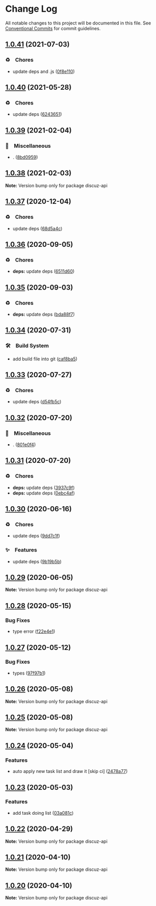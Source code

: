 # Change Log

All notable changes to this project will be documented in this file.
See [Conventional Commits](https://conventionalcommits.org) for commit guidelines.

## [1.0.41](https://github.com/bluelovers/ws-rest/compare/discuz-api@1.0.40...discuz-api@1.0.41) (2021-07-03)


### ♻️　Chores

* update deps and .js ([0f8e110](https://github.com/bluelovers/ws-rest/commit/0f8e11034efcbb341219c706e731a851c881b8bf))





## [1.0.40](https://github.com/bluelovers/ws-rest/compare/discuz-api@1.0.39...discuz-api@1.0.40) (2021-05-28)


### ♻️　Chores

* update deps ([6243651](https://github.com/bluelovers/ws-rest/commit/6243651447df13ddfb9eb5316af30b849771e617))





## [1.0.39](https://github.com/bluelovers/ws-rest/compare/discuz-api@1.0.38...discuz-api@1.0.39) (2021-02-04)


### 🔖　Miscellaneous

* . ([8bd0959](https://github.com/bluelovers/ws-rest/commit/8bd0959c91aa2315276e6fd7c805c0c36373f595))





## [1.0.38](https://github.com/bluelovers/ws-rest/compare/discuz-api@1.0.37...discuz-api@1.0.38) (2021-02-03)

**Note:** Version bump only for package discuz-api





## [1.0.37](https://github.com/bluelovers/ws-rest/compare/discuz-api@1.0.36...discuz-api@1.0.37) (2020-12-04)


### ♻️　Chores

* update deps ([68d5a4c](https://github.com/bluelovers/ws-rest/commit/68d5a4c1b9799d3028b645310b58f452dd7f5c03))





## [1.0.36](https://github.com/bluelovers/ws-rest/compare/discuz-api@1.0.35...discuz-api@1.0.36) (2020-09-05)


### ♻️　Chores

* **deps:** update deps ([6511d60](https://github.com/bluelovers/ws-rest/commit/6511d604823c48f1b7f2e83b5a6ea203bd285492))





## [1.0.35](https://github.com/bluelovers/ws-rest/compare/discuz-api@1.0.34...discuz-api@1.0.35) (2020-09-03)


### ♻️　Chores

* **deps:** update deps ([bda88f7](https://github.com/bluelovers/ws-rest/commit/bda88f7b9dd10e80929deb623e3f4941655e7c5b))





## [1.0.34](https://github.com/bluelovers/ws-rest/compare/discuz-api@1.0.33...discuz-api@1.0.34) (2020-07-31)


### 🛠　Build System

* add build file into git ([caf8ba5](https://github.com/bluelovers/ws-rest/commit/caf8ba5fc11fb02b76fa845cff137922378d6e46))





## [1.0.33](https://github.com/bluelovers/ws-rest/compare/discuz-api@1.0.32...discuz-api@1.0.33) (2020-07-27)


### ♻️　Chores

* update deps ([d54fb5c](https://github.com/bluelovers/ws-rest/commit/d54fb5c59e826013ee28bb953bd0e6e98d4c572e))





## [1.0.32](https://github.com/bluelovers/ws-rest/compare/discuz-api@1.0.31...discuz-api@1.0.32) (2020-07-20)


### 🔖　Miscellaneous

* . ([801e0f4](https://github.com/bluelovers/ws-rest/commit/801e0f4ff7bd29c81e67934636f57e57d0d01c74))





## [1.0.31](https://github.com/bluelovers/ws-rest/compare/discuz-api@1.0.30...discuz-api@1.0.31) (2020-07-20)


### ♻️　Chores

* **deps:** update deps ([3937c9f](https://github.com/bluelovers/ws-rest/commit/3937c9f90040c4804c841bcb40fbe90e9654a652))
* **deps:** update deps ([0ebc4af](https://github.com/bluelovers/ws-rest/commit/0ebc4af0fd3c2fa7f74dfdaf32be84d657c4209c))





## [1.0.30](https://github.com/bluelovers/ws-rest/compare/discuz-api@1.0.29...discuz-api@1.0.30) (2020-06-16)


### ♻️　Chores

*  update deps ([9dd7c1f](https://github.com/bluelovers/ws-rest/commit/9dd7c1fc5b40ac28a6f928c89dbf36be1add89c6))


### ✨　Features

*  update deps ([9b19b5b](https://github.com/bluelovers/ws-rest/commit/9b19b5bf40d40a9761fc01fe7daa630fcf4df1e8))





## [1.0.29](https://github.com/bluelovers/ws-rest/compare/discuz-api@1.0.28...discuz-api@1.0.29) (2020-06-05)

**Note:** Version bump only for package discuz-api





## [1.0.28](https://github.com/bluelovers/ws-rest/compare/discuz-api@1.0.27...discuz-api@1.0.28) (2020-05-15)


### Bug Fixes

* type error ([f22e4e1](https://github.com/bluelovers/ws-rest/commit/f22e4e10b17b27a26188ed3c80e78bdf83425aec))





## [1.0.27](https://github.com/bluelovers/ws-rest/compare/discuz-api@1.0.26...discuz-api@1.0.27) (2020-05-12)


### Bug Fixes

* types ([97f97b1](https://github.com/bluelovers/ws-rest/commit/97f97b1ef461c1e46893b1d2df329782e0e9a8da))





## [1.0.26](https://github.com/bluelovers/ws-rest/compare/discuz-api@1.0.25...discuz-api@1.0.26) (2020-05-08)

**Note:** Version bump only for package discuz-api





## [1.0.25](https://github.com/bluelovers/ws-rest/compare/discuz-api@1.0.24...discuz-api@1.0.25) (2020-05-08)

**Note:** Version bump only for package discuz-api





## [1.0.24](https://github.com/bluelovers/ws-rest/compare/discuz-api@1.0.23...discuz-api@1.0.24) (2020-05-04)


### Features

* auto apply new task list and draw it [skip ci] ([2478a77](https://github.com/bluelovers/ws-rest/commit/2478a77a8fe5947d80121d7ccad17466a2c48515))





## [1.0.23](https://github.com/bluelovers/ws-rest/compare/discuz-api@1.0.22...discuz-api@1.0.23) (2020-05-03)


### Features

* add task doing list ([03a081c](https://github.com/bluelovers/ws-rest/commit/03a081c55a5e9c9cd0474ed8ddf9dafa749df292))





## [1.0.22](https://github.com/bluelovers/ws-rest/compare/discuz-api@1.0.21...discuz-api@1.0.22) (2020-04-29)

**Note:** Version bump only for package discuz-api





## [1.0.21](https://github.com/bluelovers/ws-rest/compare/discuz-api@1.0.20...discuz-api@1.0.21) (2020-04-10)

**Note:** Version bump only for package discuz-api





## [1.0.20](https://github.com/bluelovers/ws-rest/compare/discuz-api@1.0.19...discuz-api@1.0.20) (2020-04-10)

**Note:** Version bump only for package discuz-api
